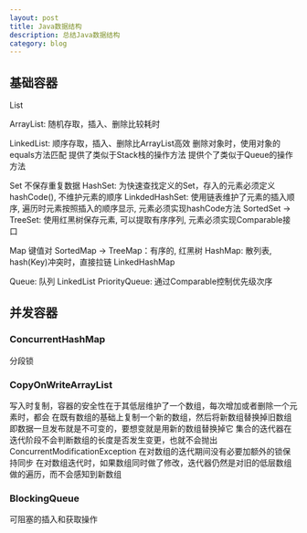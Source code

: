 ```yaml
---
layout: post
title: Java数据结构
description: 总结Java数据结构
category: blog
---
```


## 基础容器

List

ArrayList: 随机存取，插入、删除比较耗时

LinkedList: 顺序存取，插入、删除比ArrayList高效
删除对象时，使用对象的equals方法匹配
提供了类似于Stack栈的操作方法
提供个了类似于Queue的操作方法

Set
不保存重复数据
HashSet: 为快速查找定义的Set，存入的元素必须定义hashCode(), 不维护元素的顺序
LinkdedHashSet: 使用链表维护了元素的插入顺序, 遍历时元素按照插入的顺序显示, 元素必须实现hashCode方法
SortedSet -> TreeSet: 使用红黑树保存元素, 可以提取有序序列, 元素必须实现Comparable接口

Map
键值对
SortedMap -> TreeMap：有序的, 红黑树
HashMap: 散列表, hash(Key)冲突时，直接拉链
LinkedHashMap

Queue: 队列
LinkedList
PriorityQueue: 通过Comparable控制优先级次序

## 并发容器

### ConcurrentHashMap

分段锁

### CopyOnWriteArrayList

写入时复制，容器的安全性在于其低层维护了一个数组，每次增加或者删除一个元素时，都会
在既有数组的基础上复制一个新的数组，然后将新数组替换掉旧数组
即数据一旦发布就是不可变的，要想变就是用新的数组替换掉它
集合的迭代器在迭代阶段不会判断数组的长度是否发生变更，也就不会抛出
ConcurrentModificationException
在对数组的迭代期间没有必要加额外的锁保持同步
在对数组迭代时，如果数组同时做了修改，迭代器仍然是对旧的低层数组做的遍历，而不会感知到新数组

### BlockingQueue

可阻塞的插入和获取操作

